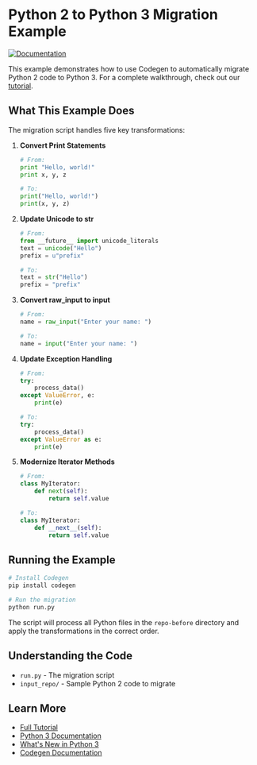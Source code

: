# Python 2 to Python 3 Migration Example

[![Documentation](https://img.shields.io/badge/docs-docs.codegen.com-blue)](https://docs.codegen.com/tutorials/python2-to-python3)

This example demonstrates how to use Codegen to automatically migrate Python 2 code to Python 3. For a complete walkthrough, check out our [tutorial](https://docs.codegen.com/tutorials/python2-to-python3).

## What This Example Does

The migration script handles five key transformations:

1. **Convert Print Statements**
   ```python
   # From:
   print "Hello, world!"
   print x, y, z

   # To:
   print("Hello, world!")
   print(x, y, z)
   ```

2. **Update Unicode to str**
   ```python
   # From:
   from __future__ import unicode_literals
   text = unicode("Hello")
   prefix = u"prefix"

   # To:
   text = str("Hello")
   prefix = "prefix"
   ```

3. **Convert raw_input to input**
   ```python
   # From:
   name = raw_input("Enter your name: ")

   # To:
   name = input("Enter your name: ")
   ```

4. **Update Exception Handling**
   ```python
   # From:
   try:
       process_data()
   except ValueError, e:
       print(e)

   # To:
   try:
       process_data()
   except ValueError as e:
       print(e)
   ```

5. **Modernize Iterator Methods**
   ```python
   # From:
   class MyIterator:
       def next(self):
           return self.value

   # To:
   class MyIterator:
       def __next__(self):
           return self.value
   ```

## Running the Example

```bash
# Install Codegen
pip install codegen

# Run the migration
python run.py
```

The script will process all Python files in the `repo-before` directory and apply the transformations in the correct order.

## Understanding the Code

- `run.py` - The migration script
- `input_repo/` - Sample Python 2 code to migrate

## Learn More

- [Full Tutorial](https://docs.codegen.com/tutorials/python2-to-python3)
- [Python 3 Documentation](https://docs.python.org/3/)
- [What's New in Python 3](https://docs.python.org/3/whatsnew/3.0.html)
- [Codegen Documentation](https://docs.codegen.com)
